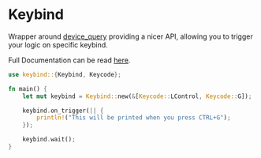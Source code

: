 Keybind
=======

Wrapper around [device_query](https://github.com/ostrosco/device_query) providing a nicer API, allowing you to trigger
your logic on specific keybind.

Full Documentation can be read [here](https://docs.rs/keybind/*/keybind/).

```rust
use keybind::{Keybind, Keycode};

fn main() {
    let mut keybind = Keybind::new(&[Keycode::LControl, Keycode::G]);

    keybind.on_trigger(|| {
        println!("This will be printed when you press CTRL+G");
    });

    keybind.wait();
}
```
